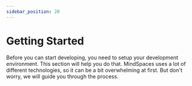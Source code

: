 ```yaml
---
sidebar_position: 20
---
```


# Getting Started

Before you can start developing, you need to setup your development environment. This section will help you do that. MindSpaces uses a lot of different technologies, so it can be a bit overwhelming at first. But don't worry, we will guide you through the process.
